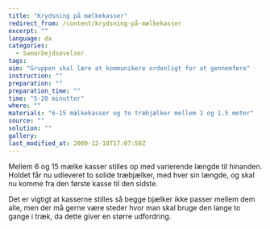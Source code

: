 ```yaml
---
title: "Krydsning på mælkekasser"
redirect_from: /content/krydsning-på-mælkekasser
excerpt: ""
language: da
categories:
  - Samarbejdsøvelser
tags: 
aim: "Gruppen skal lære at kommunikere ordenligt for at gennemføre"
instruction: ""
preparation: ""
preparation_time: ""
time: "5-20 minutter"
where: ""
materials: "6-15 mælkekasser og to træbjælker mellem 1 og 1.5 meter"
source: ""
solution: ""
gallery:
last_modified_at: 2009-12-10T17:07:58Z
---
```

Mellem 6 og 15 mælke kasser stilles op med varierende længde til hinanden. Holdet får nu udleveret to solide træbjælker, med hver sin længde, og skal nu komme fra den første kasse til den sidste.

Det er vigtigt at kasserne stilles så begge bjælker ikke passer mellem dem alle, men der må gerne være steder hvor man skal bruge den lange to gange i træk, da dette giver en større udfordring.
